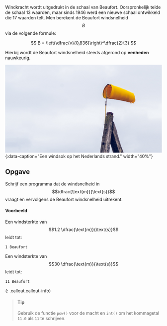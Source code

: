 Windkracht wordt uitgedrukt in de schaal van Beaufort. Oorspronkelijk telde de schaal 13 waarden, maar sinds 1946  werd een nieuwe schaal ontwikkeld die 17 waarden telt. Men berekent de Beaufort windsnelheid $$B$$ via de volgende formule:

$$
    B = \left(\dfrac{v}{0,836}\right)^\dfrac{2}{3}
$$

Hierbij wordt de Beaufort windsnelheid steeds afgerond op **eenheden** nauwkeurig. 

![Een windsok op het Nederlands strand.](media/beaufort.jpg "Foto door RoonZ nl op Unsplash."){:data-caption="Een windsok op het Nederlands strand." width="40%"}

## Opgave
Schrijf een programma dat de windsnelheid in $$\dfrac{\text{m}}{\text{s}}$$ vraagt en vervolgens de Beaufort windsnelheid uitrekent.

#### Voorbeeld
Een windsterkte van $$1.2 \dfrac{\text{m}}{\text{s}}$$ leidt tot:
```
1 Beaufort
```

Een windsterkte van $$30 \dfrac{\text{m}}{\text{s}}$$ leidt tot:
```
11 Beaufort
```

{: .callout.callout-info}
> #### Tip
> Gebruik de functie `pow()` voor de macht en `int()` om het kommagetal `11.0` als `11` te schrijven.